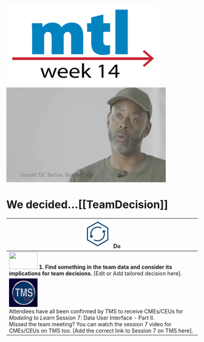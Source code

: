 
<!-- MTL Logo, HTML img tag -->
[<img src = "https://github.com/lzim/teampsd/blob/master/resources/title_slides_weeks/mtl_how_week14.png?raw=true"
     height = "215" width = "400">](https://github.com/lzim/mtl/blob/master/red/) 
[<img src="https://github.com/lzim/teampsd/blob/master/resources/vapor_team_youtube/barlow_vapor.jpg?raw=true" height="250" width="420">](https://mtl.how/vapor_wk14)   

# We decided...[[TeamDecision]]

[<img src = "https://raw.githubusercontent.com/lzim/teampsd/master/resources/icons/do.png" height = "75" width = "75">](#DontLink) **Do** |
| --- |
| [<img src = "https://raw.githubusercontent.com/lzim/teampsd/master/resources/logos/mtl_how_data_sm.png" height = "45" width = "75">](http://mtl.how/data) **1. Find something in the team data and consider its implications for team decisions.** [Edit or Add tailored decision here]. |
[<img src = "https://github.com/lzim/teampsd/blob/master/resources/logos/tms_logo.jpg?raw=true" height = "75" width = "75">](https://www.tms.va.gov/SecureAuth35/)  <br> Attendees have all been confirmed by TMS to receive CMEs/CEUs for _Modeling to Learn_ Session 7: Data User Interface - Part II. <br> Missed the team meeting? You can watch the session 7 video for CMEs/CEUs on TMS too. [Add the correct link to Session 7 on TMS here]. |
